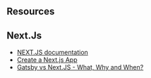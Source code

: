 ## Resources

## Next.Js
- [NEXT.JS documentation](https://nextjs.org/docs/getting-started) 
- [Create a Next.js App](https://nextjs.org/learn/basics/create-nextjs-app?utm_source=next-site&utm_medium=homepage-cta&utm_campaign=next-website)
- [Gatsby vs Next.JS - What, Why and When?](https://dev.to/jameesy/gatsby-vs-next-js-what-why-and-when-4al5#:~:text=The%20fundamental%20difference%20is%20Next,HTML%20page%20from%20the%20server.)

